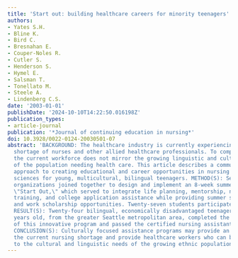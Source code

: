 ```yaml
---
title: 'Start out: building healthcare careers for minority teenagers'
authors:
- Yates S.H.
- Bline K.
- Bird C.
- Bresnahan E.
- Couper-Noles R.
- Cutler S.
- Henderson S.
- Hymel E.
- Salsman T.
- Tonellato M.
- Steele A.
- Lindenberg C.S.
date: '2003-01-01'
publishDate: '2024-10-10T14:22:50.016198Z'
publication_types:
- article-journal
publication: '*Journal of continuing education in nursing*'
doi: 10.3928/0022-0124-20030501-07
abstract: 'BACKGROUND: The healthcare industry is currently experiencing a severe
  shortage of nurses and other allied healthcare professionals. To compound this crisis,
  the current workforce does not mirror the growing linguistic and cultural diversity
  of the population needing health care. This article describes a community partnership
  approach to creating educational and career opportunities in nursing and other health
  sciences for young, multicultural, bilingual teenagers. METHOD(S): Several community
  organizations joined together to design and implement an 8-week summer program entitled
  \"Start Out,\" which served to integrate life planning, mentorship, nursing assistant
  training, and college application assistance while providing summer salary stipends
  and work scholarship opportunities. Twenty-seven students participated in the program.
  RESULT(S): Twenty-four bilingual, economically disadvantaged teenagers 16 to 19
  years old, from the greater Seattle metropolitan area, completed the first session
  of this innovative program and passed the certified nursing assistant examination.
  CONCLUSION(S): Culturally focused assistance programs may provide an avenue to meet
  the current nursing shortage and provide healthcare workers who can be sensitive
  to the cultural and linguistic needs of the growing ethnic population.'
---
```

